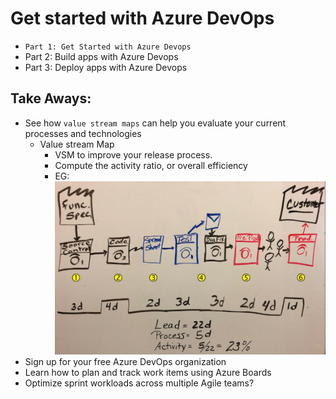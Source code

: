 #  Get started with Azure DevOps

- `Part 1: Get Started with Azure Devops`
- Part 2: Build apps with Azure Devops
- Part 3: Deploy apps with Azure Devops

## Take Aways:

- See how `value stream maps` can help you evaluate your current processes and technologies
    - Value stream Map
        - VSM to improve your release process.
        - Compute the activity ratio, or overall efficiency
        - EG: ![vsm-eg](vsm-eg.png)
- Sign up for your free Azure DevOps organization
- Learn how to plan and track work items using Azure Boards
- Optimize sprint workloads across multiple Agile teams?
